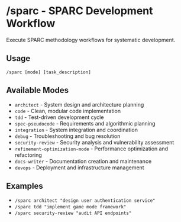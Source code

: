 # /sparc - SPARC Development Workflow

Execute SPARC methodology workflows for systematic development.

## Usage
`/sparc [mode] [task_description]`

## Available Modes
- `architect` - System design and architecture planning
- `code` - Clean, modular code implementation  
- `tdd` - Test-driven development cycle
- `spec-pseudocode` - Requirements and algorithmic planning
- `integration` - System integration and coordination
- `debug` - Troubleshooting and bug resolution
- `security-review` - Security analysis and vulnerability assessment
- `refinement-optimization-mode` - Performance optimization and refactoring
- `docs-writer` - Documentation creation and maintenance
- `devops` - Deployment and infrastructure management

## Examples
- `/sparc architect "design user authentication service"`
- `/sparc tdd "implement game mode framework"`
- `/sparc security-review "audit API endpoints"`